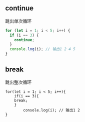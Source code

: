 ## continue

跳出单次循环

```js
for (let i = 1; i < 5; i++) {
  if (i == 3) {
    continue;
  }
  console.log(i); // 输出1 2 4 5
}
```

## break

跳出整次循环

```
for(let i = 1; i < 5; i++){
    if(i == 3){
    break;
    }
        console.log(i); // 输出1 2
}
```
